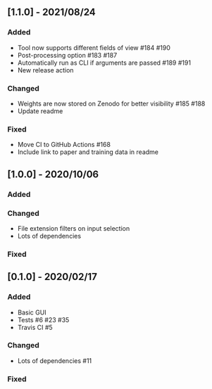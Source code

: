 ## [1.1.0] - 2021/08/24

### Added
* Tool now supports different fields of view #184 #190
* Post-processing option #183 #187
* Automatically run as CLI if arguments are passed #189 #191
* New release action

### Changed
* Weights are now stored on Zenodo for better visibility #185 #188
* Update readme

### Fixed
* Move CI to GitHub Actions #168
* Include link to paper and training data in readme

## [1.0.0] - 2020/10/06

### Added

### Changed
* File extension filters on input selection
* Lots of dependencies

### Fixed

## [0.1.0] - 2020/02/17

### Added
* Basic GUI
* Tests #6 #23 #35
* Travis CI #5

### Changed
* Lots of dependencies #11

### Fixed